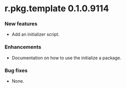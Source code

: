 # r.pkg.template 0.1.0.9114

### New features

* Add an initializer script.

### Enhancements

* Documentation on how to use the initialize a package.

### Bug fixes

* None.
